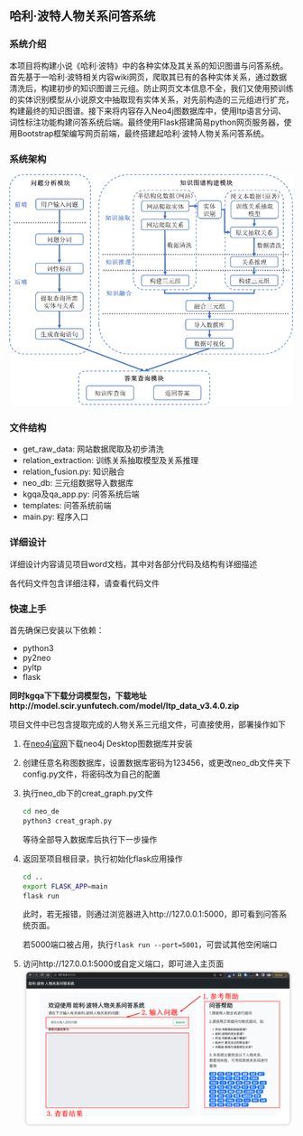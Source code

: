 ## 哈利·波特人物关系问答系统

### 系统介绍

本项目将构建小说《哈利·波特》中的各种实体及其关系的知识图谱与问答系统。首先基于一哈利·波特相关内容wiki网页，爬取其已有的各种实体关系，通过数据清洗后，构建初步的知识图谱三元组。防止网页文本信息不全，我们又使用预训练的实体识别模型从小说原文中抽取现有实体关系，对先前构造的三元组进行扩充，构建最终的知识图谱。接下来将内容存入Neo4j图数据库中，使用ltp语言分词、词性标注功能构建问答系统后端。最终使用Flask搭建简易python网页服务器，使用Bootstrap框架编写网页前端，最终搭建起哈利·波特人物关系问答系统。

### 系统架构

![framework](img/framework.png)

### 文件结构

- get_raw_data: 网站数据爬取及初步清洗
- relation_extraction: 训练关系抽取模型及关系推理
- relation_fusion.py: 知识融合
- neo_db: 三元组数据导入数据库
- kgqa及qa_app.py: 问答系统后端
- templates: 问答系统前端
- main.py: 程序入口

### 详细设计

详细设计内容请见项目word文档，其中对各部分代码及结构有详细描述

各代码文件包含详细注释，请查看代码文件

### 快速上手

首先确保已安装以下依赖：

- python3
- py2neo
- pyltp
- flask

**同时kgqa下下载分词模型包，下载地址http://model.scir.yunfutech.com/model/ltp_data_v3.4.0.zip**

项目文件中已包含提取完成的人物关系三元组文件，可直接使用，部署操作如下

1. 在[neo4j官网](https://neo4j.com/download/?ref=get-started-dropdown-cta)下载neo4j Desktop图数据库并安装

2. 创建任意名称图数据库，设置数据库密码为123456，或更改neo_db文件夹下config.py文件，将密码改为自己的配置

3. 执行neo_db下的creat_graph.py文件

   ```sh
   cd neo_de
   python3 creat_graph.py
   ```

   等待全部导入数据库后执行下一步操作

4. 返回至项目根目录，执行初始化flask应用操作

   ```sh
   cd ..
   export FLASK_APP=main
   flask run
   ```

   此时，若无报错，则通过浏览器进入http://127.0.0.1:5000，即可看到问答系统页面。

   若5000端口被占用，执行`flask run --port=5001`，可尝试其他空闲端口

5. 访问http://127.0.0.1:5000或自定义端口，即可进入主页面 ![index](img/index.png)

